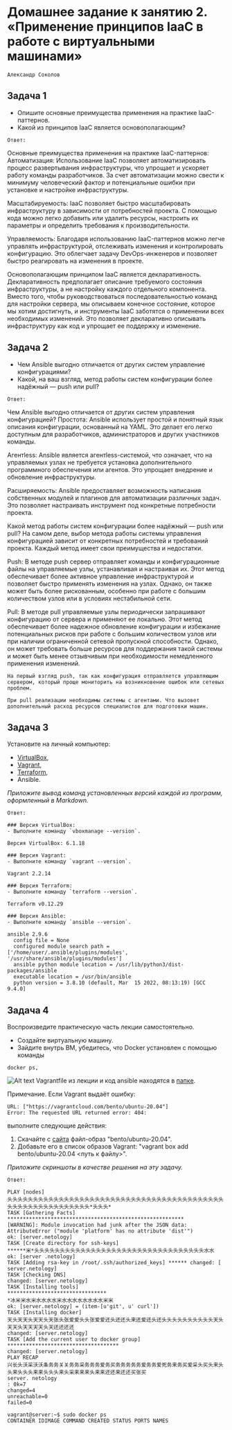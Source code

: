 
# Домашнее задание к занятию 2. «Применение принципов IaaC в работе с виртуальными машинами»

`Александр Соколов`

## Задача 1

- Опишите основные преимущества применения на практике IaaC-паттернов.
- Какой из принципов IaaC является основополагающим?

`Ответ:`

Основные преимущества применения на практике IaaC-паттернов:
Автоматизация: Использование IaaC позволяет автоматизировать процесс развертывания инфраструктуры, что упрощает и ускоряет работу команды разработчиков. За счет автоматизации можно свести к минимуму человеческий фактор и потенциальные ошибки при установке и настройке инфраструктуры.

Масштабируемость: IaaC позволяет быстро масштабировать инфраструктуру в зависимости от потребностей проекта. С помощью кода можно легко добавить или удалить ресурсы, настроить их параметры и определить требования к производительности.

Управляемость: Благодаря использованию IaaC-паттернов можно легче управлять инфраструктурой, отслеживать изменения и контролировать конфигурацию. Это облегчает задачу DevOps-инженеров и позволяет быстро реагировать на изменения в проекте.

Основополагающим принципом IaaC является декларативность.
Декларативность предполагает описание требуемого состояния инфраструктуры, а не настройку каждого отдельного компонента. Вместо того, чтобы руководствоваться последовательностью команд для настройки сервера, мы описываем конечное состояние, которое мы хотим достигнуть, и инструменты IaaC заботятся о применении всех необходимых изменений. Это позволяет декларативно описывать инфраструктуру как код и упрощает ее поддержку и изменение.

## Задача 2

- Чем Ansible выгодно отличается от других систем управление конфигурациями?
- Какой, на ваш взгляд, метод работы систем конфигурации более надёжный — push или pull?

`Ответ:`

Чем Ansible выгодно отличается от других систем управления конфигурацией?
Простота: Ansible использует простой и понятный язык описания конфигурации, основанный на YAML. Это делает его легко доступным для разработчиков, администраторов и других участников команды.

Агентless: Ansible является агентless-системой, что означает, что на управляемых узлах не требуется установка дополнительного программного обеспечения или агентов. Это упрощает внедрение и обновление инфраструктуры.

Расширяемость: Ansible предоставляет возможность написания собственных модулей и плагинов для автоматизации различных задач. Это позволяет настраивать инструмент под конкретные потребности проекта.

Какой метод работы систем конфигурации более надёжный — push или pull?
На самом деле, выбор метода работы системы управления конфигурацией зависит от конкретных потребностей и требований проекта. Каждый метод имеет свои преимущества и недостатки.

Push: В методе push сервер отправляет команды и конфигурационные файлы на управляемые узлы, устанавливая и настраивая их. Этот метод обеспечивает более активное управление инфраструктурой и позволяет быстро применять изменения на узлах. Однако, он также может быть более рискованным, особенно при работе с большим количеством узлов или в условиях нестабильной сети.

Pull: В методе pull управляемые узлы периодически запрашивают конфигурацию от сервера и применяют ее локально. Этот метод обеспечивает более надежное обновление конфигурации и избежание потенциальных рисков при работе с большим количеством узлов или при наличии ограниченной сетевой пропускной способности. Однако, он может требовать больше ресурсов для поддержания такой системы и может быть менее отзывчивым при необходимости немедленного применения изменений.

```
На первый взгляд push, так как конфигурация отправляется управляющим сервером, который проще мониторить на возникновение ошибок или сетевых проблем.

При pull реализации необходимы системы с агентами. Что вызовет дополнительный расход ресурсов специалистов для подготовки машин.
```



## Задача 3

Установите на личный компьютер:

- [VirtualBox](https://www.virtualbox.org/),
- [Vagrant](https://github.com/netology-code/devops-materials),
- [Terraform](https://github.com/netology-code/devops-materials/blob/master/README.md),
- Ansible.

*Приложите вывод команд установленных версий каждой из программ, оформленный в Markdown.*

`Ответ:`
```
### Версия VirtualBox:
- Выполните команду `vboxmanage --version`.

Версия VirtualBox: 6.1.18
```
```
### Версия Vagrant:
- Выполните команду `vagrant --version`.

Vagrant 2.2.14
```
```
### Версия Terraform:
- Выполните команду `terraform --version`.

Terraform v0.12.29
```

```
### Версия Ansible:
- Выполните команду `ansible --version`.

ansible 2.9.6
  config file = None
  configured module search path = ['/home/user/.ansible/plugins/modules', '/usr/share/ansible/plugins/modules']
  ansible python module location = /usr/lib/python3/dist-packages/ansible
  executable location = /usr/bin/ansible
  python version = 3.8.10 (default, Mar  15 2022, 08:13:19) [GCC 9.4.0]

  ```

## Задача 4 

Воспроизведите практическую часть лекции самостоятельно.

- Создайте виртуальную машину.
- Зайдите внутрь ВМ, убедитесь, что Docker установлен с помощью команды
```
docker ps,
```
![Alt text](image.png)
Vagrantfile из лекции и код ansible находятся в [папке](https://github.com/netology-code/virt-homeworks/tree/virt-11/05-virt-02-iaac/src).

Примечание. Если Vagrant выдаёт ошибку:
```
URL: ["https://vagrantcloud.com/bento/ubuntu-20.04"]     
Error: The requested URL returned error: 404:
```

выполните следующие действия:

1. Скачайте с [сайта](https://app.vagrantup.com/bento/boxes/ubuntu-20.04) файл-образ "bento/ubuntu-20.04".
2. Добавьте его в список образов Vagrant: "vagrant box add bento/ubuntu-20.04 <путь к файлу>".

*Приложите скриншоты в качестве решения на эту задачу.*

`Ответ:`

```
PLAY [nodes]
头头头头头头头头头头头头头头头头头头头头头头头头头头头头头头头头头头头头头头头头头头头头头头头头头头头头头头头头头头*头头头*
TASK [Gathering Facts]
*********************************************************
[WARNING]: Module invocation had junk after the JSON data:
AttributeError ("module 'platform' has no attribute 'dist'")
ok: [server.netology]
TASK [Create directory for ssh-keys]
******米*头头头头头头头头头头头头头头头头头头头头头头头头头头头头头头头头头水水
ok: [server .netology]
TASK [Adding rsa-key in /root/.ssh/authorized_keys] ****** changed: [ server.netology]
TASK [Checking DNS]
changed: [server.netology]
TASK [Installing tools]
********************************
*冰米米水米水水水水米水水水水水水水水米米
ok: [server.netology] = (item-[u'git', u' curl'])
TASK [Installing docker]
天头天天头天天头天张头张爱爱头头张爱爱还头还还头来还爱还头还头头头头头头头头头头天头天天头天天天天头天还还还还
changed: [server.netology]
TASK [Add the current user to docker group]
************************************
changed: [server.netology]
PLAY RECAP
兴长头沃采沃沃条务务关关务务采务务务爱务买务务务务务爱务务爱死务来务买爱采头买头来头头来头头头来来头头头来头采来来来头来来还还来还还买张买
server. netology
: 0k=7
changed=4
unreachable=0
failed=0

```

```
vagrant@server:~$ sudo docker ps
CONTAINER IDIMAGE COMMAND CREATED STATUS PORTS NAMES
```

